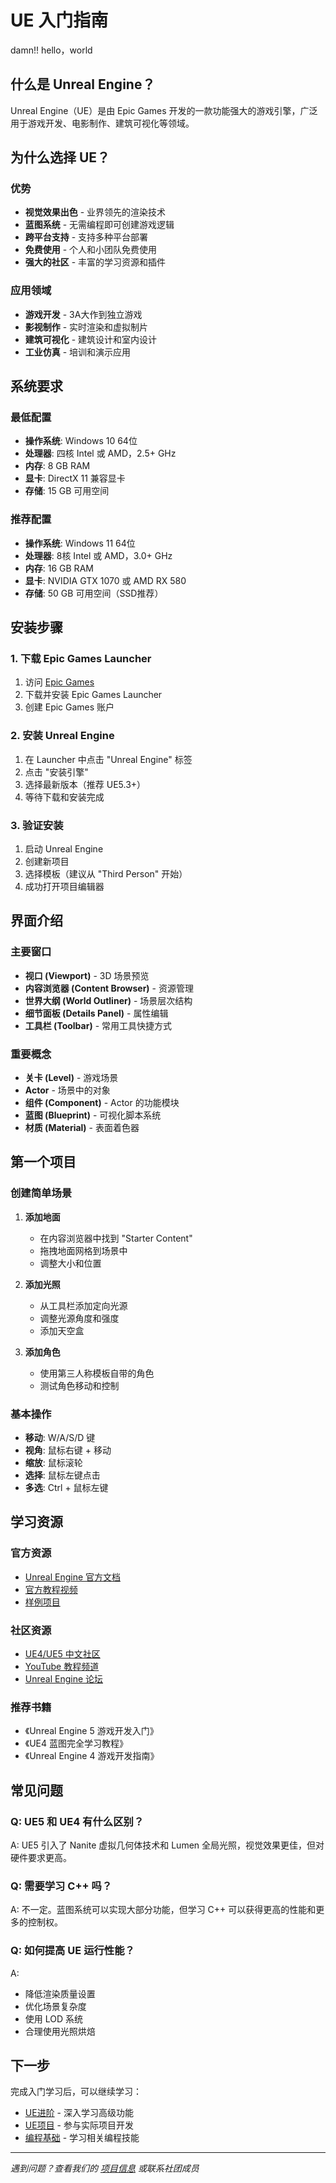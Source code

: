 # UE 入门指南
damn!!
 hello，world
## 什么是 Unreal Engine？

Unreal Engine（UE）是由 Epic Games 开发的一款功能强大的游戏引擎，广泛用于游戏开发、电影制作、建筑可视化等领域。

## 为什么选择 UE？

### 优势
- **视觉效果出色** - 业界领先的渲染技术
- **蓝图系统** - 无需编程即可创建游戏逻辑
- **跨平台支持** - 支持多种平台部署
- **免费使用** - 个人和小团队免费使用
- **强大的社区** - 丰富的学习资源和插件

### 应用领域
- **游戏开发** - 3A大作到独立游戏
- **影视制作** - 实时渲染和虚拟制片
- **建筑可视化** - 建筑设计和室内设计
- **工业仿真** - 培训和演示应用

## 系统要求

### 最低配置
- **操作系统**: Windows 10 64位
- **处理器**: 四核 Intel 或 AMD，2.5+ GHz
- **内存**: 8 GB RAM
- **显卡**: DirectX 11 兼容显卡
- **存储**: 15 GB 可用空间

### 推荐配置
- **操作系统**: Windows 11 64位
- **处理器**: 8核 Intel 或 AMD，3.0+ GHz
- **内存**: 16 GB RAM
- **显卡**: NVIDIA GTX 1070 或 AMD RX 580
- **存储**: 50 GB 可用空间（SSD推荐）

## 安装步骤

### 1. 下载 Epic Games Launcher
1. 访问 [Epic Games](https://www.epicgames.com/store/zh-CN/)
2. 下载并安装 Epic Games Launcher
3. 创建 Epic Games 账户

### 2. 安装 Unreal Engine
1. 在 Launcher 中点击 "Unreal Engine" 标签
2. 点击 "安装引擎"
3. 选择最新版本（推荐 UE5.3+）
4. 等待下载和安装完成

### 3. 验证安装
1. 启动 Unreal Engine
2. 创建新项目
3. 选择模板（建议从 "Third Person" 开始）
4. 成功打开项目编辑器

## 界面介绍

### 主要窗口
- **视口 (Viewport)** - 3D 场景预览
- **内容浏览器 (Content Browser)** - 资源管理
- **世界大纲 (World Outliner)** - 场景层次结构
- **细节面板 (Details Panel)** - 属性编辑
- **工具栏 (Toolbar)** - 常用工具快捷方式

### 重要概念
- **关卡 (Level)** - 游戏场景
- **Actor** - 场景中的对象
- **组件 (Component)** - Actor 的功能模块
- **蓝图 (Blueprint)** - 可视化脚本系统
- **材质 (Material)** - 表面着色器

## 第一个项目

### 创建简单场景
1. **添加地面**
   - 在内容浏览器中找到 "Starter Content"
   - 拖拽地面网格到场景中
   - 调整大小和位置

2. **添加光照**
   - 从工具栏添加定向光源
   - 调整光源角度和强度
   - 添加天空盒

3. **添加角色**
   - 使用第三人称模板自带的角色
   - 测试角色移动和控制

### 基本操作
- **移动**: W/A/S/D 键
- **视角**: 鼠标右键 + 移动
- **缩放**: 鼠标滚轮
- **选择**: 鼠标左键点击
- **多选**: Ctrl + 鼠标左键

## 学习资源

### 官方资源
- [Unreal Engine 官方文档](https://docs.unrealengine.com/5.3/zh-CN/)
- [官方教程视频](https://www.unrealengine.com/zh-CN/onlinelearning)
- [样例项目](https://www.unrealengine.com/marketplace/zh-CN/content-cat/samples)

### 社区资源
- [UE4/UE5 中文社区](https://www.unrealengine.com/zh-CN/community)
- [YouTube 教程频道](https://www.youtube.com/c/UnrealEngine)
- [Unreal Engine 论坛](https://forums.unrealengine.com/)

### 推荐书籍
- 《Unreal Engine 5 游戏开发入门》
- 《UE4 蓝图完全学习教程》
- 《Unreal Engine 4 游戏开发指南》

## 常见问题

### Q: UE5 和 UE4 有什么区别？
A: UE5 引入了 Nanite 虚拟几何体技术和 Lumen 全局光照，视觉效果更佳，但对硬件要求更高。

### Q: 需要学习 C++ 吗？
A: 不一定。蓝图系统可以实现大部分功能，但学习 C++ 可以获得更高的性能和更多的控制权。

### Q: 如何提高 UE 运行性能？
A: 
- 降低渲染质量设置
- 优化场景复杂度
- 使用 LOD 系统
- 合理使用光照烘焙

## 下一步

完成入门学习后，可以继续学习：
- [UE进阶](进阶.md) - 深入学习高级功能
- [UE项目](项目.md) - 参与实际项目开发
- [编程基础](../编程基础/CSharp.md) - 学习相关编程技能

---

*遇到问题？查看我们的 [项目信息](../项目信息/蜀祭·太初.md) 或联系社团成员*
